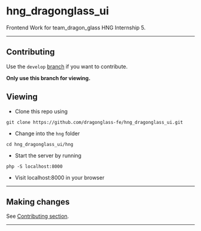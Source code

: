 # hng_dragonglass_ui

Frontend Work for team_dragon_glass HNG Internship 5.

---

## Contributing

Use the `develop`
[branch](https://github.com/dragonglass-fe/hng_dragonglass_ui/tree/develop)
if you want to contribute.

**Only use this branch for viewing.**

## Viewing

- Clone this repo using

```
git clone https://github.com/dragonglass-fe/hng_dragonglass_ui.git
```

- Change into the `hng` folder

```
cd hng_dragonglass_ui/hng
```

- Start the server by running

```
php -S localhost:8000
```

- Visit localhost:8000 in your browser

---

## Making changes

See [Contributing section](#Contributing).

---
